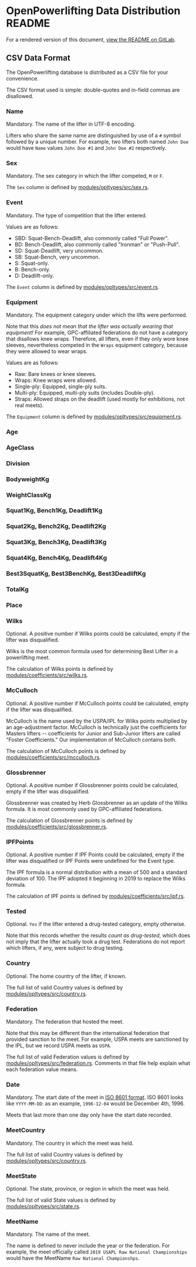 # OpenPowerlifting Data Distribution README

For a rendered version of this document, [view the README on GitLab](https://gitlab.com/openpowerlifting/opl-data/blob/master/docs/facebook-guidelines.md).


## CSV Data Format

The OpenPowerlifting database is distributed as a CSV file for your convenience.

The CSV format used is simple: double-quotes and in-field commas are disallowed.


### Name

Mandatory. The name of the lifter in UTF-8 encoding.

Lifters who share the same name are distinguished by use of a `#` symbol followed by a unique number. For example, two lifters both named `John Doe` would have `Name` values `John Doe #1` and `John Doe #2` respectively.

### Sex

Mandatory. The sex category in which the lifter competed, `M` or `F`.

The `Sex` column is defined by [modules/opltypes/src/sex.rs](https://gitlab.com/openpowerlifting/opl-data/blob/master/modules/opltypes/src/sex.rs).

### Event

Mandatory. The type of competition that the lifter entered.

Values are as follows:

- SBD: Squat-Bench-Deadlift, also commonly called "Full Power".
- BD: Bench-Deadlift, also commonly called "Ironman" or "Push-Pull".
- SD: Squat-Deadlift, very uncommon.
- SB: Squat-Bench, very uncommon.
- S: Squat-only.
- B: Bench-only.
- D: Deadlift-only.

The `Event` column is defined by [modules/opltypes/src/event.rs](https://gitlab.com/openpowerlifting/opl-data/blob/master/modules/opltypes/src/event.rs).

### Equipment

Mandatory. The equipment category under which the lifts were performed.

Note that this *does not mean that the lifter was actually wearing that equipment!* For example, GPC-affiliated federations do not have a category that disallows knee wraps. Therefore, all lifters, even if they only wore knee sleeves, nevertheless competed in the `Wraps` equipment category, because they were allowed to wear wraps.

Values are as follows:

- Raw: Bare knees or knee sleeves.
- Wraps: Knee wraps were allowed.
- Single-ply: Equipped, single-ply suits.
- Multi-ply: Equipped, multi-ply suits (includes Double-ply).
- Straps: Allowed straps on the deadlift (used mostly for exhibitions, not real meets).

The `Equipment` column is defined by [modules/opltypes/src/equipment.rs](https://gitlab.com/openpowerlifting/opl-data/blob/master/modules/opltypes/src/equipment.rs).

### Age


### AgeClass


### Division


### BodyweightKg


### WeightClassKg


### Squat1Kg, Bench1Kg, Deadlift1Kg


### Squat2Kg, Bench2Kg, Deadlift2Kg


### Squat3Kg, Bench3Kg, Deadlift3Kg


### Squat4Kg, Bench4Kg, Deadlift4Kg


### Best3SquatKg, Best3BenchKg, Best3DeadliftKg


### TotalKg


### Place


### Wilks

Optional. A positive number if Wilks points could be calculated, empty if the lifter was disqualified.

Wilks is the most common formula used for determining Best Lifter in a powerlifting meet.

The calculation of Wilks points is defined by [modules/coefficients/src/wilks.rs](https://gitlab.com/openpowerlifting/opl-data/blob/master/modules/coefficients/src/wilks.rs).

### McCulloch

Optional. A positive number if McCulloch points could be calculated, empty if the lifter was disqualified.

McCulloch is the name used by the USPA/IPL for Wilks points multiplied by an age-adjustment factor. McCulloch is technically just the coefficients for Masters lifters -- coefficients for Junior and Sub-Junior lifters are called "Foster Coefficients." Our implementation of McCulloch contains both.

The calculation of McCulloch points is defined by [modules/coefficients/src/mcculloch.rs](https://gitlab.com/openpowerlifting/opl-data/blob/master/modules/coefficients/src/mcculloch.rs).

### Glossbrenner

Optional. A positive number if Glossbrenner points could be calculated, empty if the lifter was disqualified.

Glossbrenner was created by Herb Glossbrenner as an update of the Wilks formula. It is most commonly used by GPC-affiliated federations.

The calculation of Glossbrenner points is defined by [modules/coefficients/src/glossbrenner.rs](https://gitlab.com/openpowerlifting/opl-data/blob/master/modules/coefficients/src/glossbrenner.rs).

### IPFPoints

Optional. A positive number if IPF Points could be calculated, empty if the lifter was disqualified or IPF Points were undefined for the Event type.

The IPF formula is a normal distribution with a mean of 500 and a standard
deviation of 100. The IPF adopted it beginning in 2019 to replace the Wilks formula.

The calculation of IPF points is defined by [modules/coefficients/src/ipf.rs](https://gitlab.com/openpowerlifting/opl-data/blob/master/modules/coefficients/src/ipf.rs).

### Tested

Optional. `Yes` if the lifter entered a drug-tested category, empty otherwise.

Note that this records whether the results *count as drug-tested*, which does not imply that the lifter actually took a drug test. Federations do not report which lifters, if any, were subject to drug testing.

### Country

Optional. The home country of the lifter, if known.

The full list of valid Country values is defined by [modules/opltypes/src/country.rs](https://gitlab.com/openpowerlifting/opl-data/blob/master/modules/opltypes/src/country.rs).

### Federation

Mandatory. The federation that hosted the meet.

Note that this may be different than the international federation that provided sanction to the meet. For example, USPA meets are sanctioned by the IPL, but we record USPA meets as `USPA`.

The full list of valid Federation values is defined by [modules/opltypes/src/federation.rs](https://gitlab.com/openpowerlifting/opl-data/blob/master/modules/opltypes/src/federation.rs). Comments in that file help explain what each federation value means.

### Date

Mandatory. The start date of the meet in [ISO 8601 format](https://en.wikipedia.org/wiki/ISO_8601). ISO 8601 looks like `YYYY-MM-DD`: as an example, `1996-12-04` would be December 4th, 1996.

Meets that last more than one day only have the start date recorded.

### MeetCountry

Mandatory. The country in which the meet was held.

The full list of valid Country values is defined by [modules/opltypes/src/country.rs](https://gitlab.com/openpowerlifting/opl-data/blob/master/modules/opltypes/src/country.rs).

### MeetState

Optional. The state, province, or region in which the meet was held.

The full list of valid State values is defined by [modules/opltypes/src/state.rs](https://gitlab.com/openpowerlifting/opl-data/blob/master/modules/opltypes/src/state.rs).

### MeetName

Mandatory. The name of the meet.

The name is defined to never include the year or the federation. For example, the meet officially called `2019 USAPL Raw National Championships` would have the MeetName `Raw National Championshps`.
